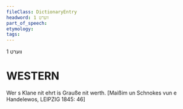 ```yaml
---
fileClass: DictionaryEntry
headword: ווערט 1
part_of_speech: 
etymology: 
tags: 
---
```

ווערט 1

WESTERN
========

Wer s Klane nit ehrt is Grauße nit werth.
[Maißim un Schnokes vun e Handelewos, LEIPZIG 1845: 46]